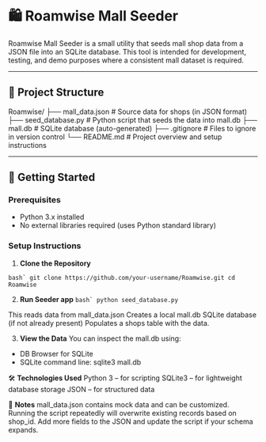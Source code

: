 # 🛍️ Roamwise Mall Seeder

Roamwise Mall Seeder is a small utility that seeds mall shop data from a JSON file
into an SQLite database. This tool is intended for development, testing, and demo purposes where a consistent mall dataset is required.

---

## 📁 Project Structure

Roamwise/
├── mall_data.json # Source data for shops (in JSON format)
├── seed_database.py # Python script that seeds the data into mall.db
├── mall.db # SQLite database (auto-generated)
├── .gitignore # Files to ignore in version control
└── README.md # Project overview and setup instructions


---

## 🚀 Getting Started

### Prerequisites

- Python 3.x installed
- No external libraries required (uses Python standard library)

### Setup Instructions

1. **Clone the Repository**

```bash`
git clone https://github.com/your-username/Roamwise.git
cd Roamwise```

2. **Run Seeder app**
```bash`
python seed_database.py```

This reads data from mall_data.json
Creates a local mall.db SQLite database (if not already present)
Populates a shops table with the data.

3. **View the Data**
You can inspect the mall.db using:
- DB Browser for SQLite
- SQLite command line:
sqlite3 mall.db

🛠️ **Technologies Used**
Python 3 – for scripting
SQLite3 – for lightweight database storage
JSON – for structured data

📌 **Notes**
mall_data.json contains mock data and can be customized.
Running the script repeatedly will overwrite existing records based on shop_id.
Add more fields to the JSON and update the script if your schema expands.


